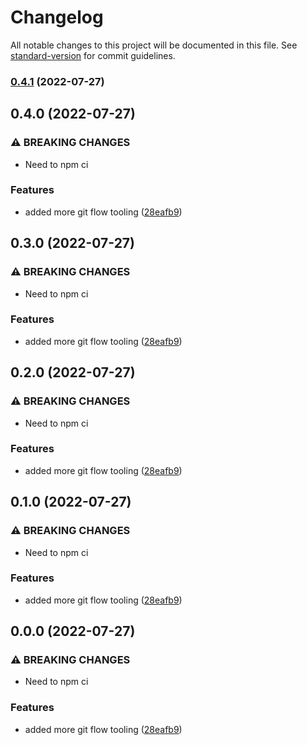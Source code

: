 # Changelog

All notable changes to this project will be documented in this file. See [standard-version](https://github.com/conventional-changelog/standard-version) for commit guidelines.

### [0.4.1](https://github.com/samwise-app/shopkeep/compare/v0.4.0...v0.4.1) (2022-07-27)

## 0.4.0 (2022-07-27)

### ⚠ BREAKING CHANGES

- Need to npm ci

### Features

- added more git flow tooling ([28eafb9](https://github.com/samwise-app/shopkeep/commit/28eafb9b66e0a474b40d950efac61a9edb7d8080))

## 0.3.0 (2022-07-27)

### ⚠ BREAKING CHANGES

- Need to npm ci

### Features

- added more git flow tooling ([28eafb9](https://github.com/samwise-app/shopkeep/commit/28eafb9b66e0a474b40d950efac61a9edb7d8080))

## 0.2.0 (2022-07-27)

### ⚠ BREAKING CHANGES

- Need to npm ci

### Features

- added more git flow tooling ([28eafb9](https://github.com/samwise-app/shopkeep/commit/28eafb9b66e0a474b40d950efac61a9edb7d8080))

## 0.1.0 (2022-07-27)

### ⚠ BREAKING CHANGES

- Need to npm ci

### Features

- added more git flow tooling ([28eafb9](https://github.com/samwise-app/shopkeep/commit/28eafb9b66e0a474b40d950efac61a9edb7d8080))

## 0.0.0 (2022-07-27)

### ⚠ BREAKING CHANGES

- Need to npm ci

### Features

- added more git flow tooling ([28eafb9](https://github.com/samwise-app/shopkeep/commit/28eafb9b66e0a474b40d950efac61a9edb7d8080))
